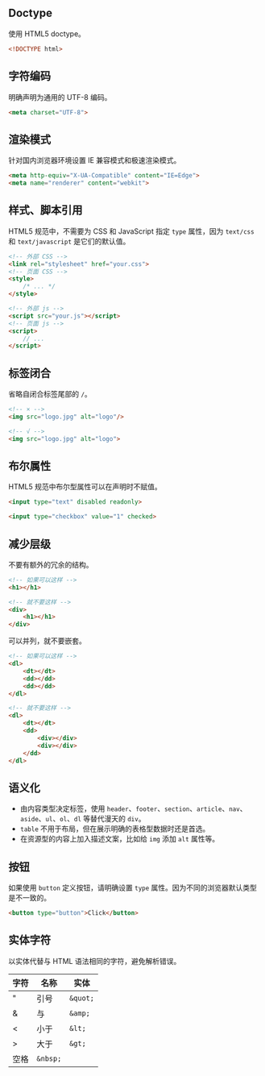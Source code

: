 ## Doctype

使用 HTML5 doctype。

```html
<!DOCTYPE html>
```

## 字符编码

明确声明为通用的 UTF-8 编码。

```html
<meta charset="UTF-8">
```

## 渲染模式

针对国内浏览器环境设置 IE 兼容模式和极速渲染模式。

```html
<meta http-equiv="X-UA-Compatible" content="IE=Edge">
<meta name="renderer" content="webkit">
```

## 样式、脚本引用

HTML5 规范中，不需要为 CSS 和 JavaScript 指定 `type` 属性，因为 `text/css` 和 `text/javascript` 是它们的默认值。

```html
<!-- 外部 CSS -->
<link rel="stylesheet" href="your.css">
<!-- 页面 CSS -->
<style>
    /* ... */
</style>

<!-- 外部 js -->
<script src="your.js"></script>
<!-- 页面 js -->
<script>
    // ...
</script>
```

## 标签闭合

省略自闭合标签尾部的 `/`。

```html
<!-- × -->
<img src="logo.jpg" alt="logo"/>

<!-- √ -->
<img src="logo.jpg" alt="logo">
```

## 布尔属性

HTML5 规范中布尔型属性可以在声明时不赋值。

```html
<input type="text" disabled readonly>

<input type="checkbox" value="1" checked>
```

## 减少层级

不要有额外的冗余的结构。

```html
<!-- 如果可以这样 -->
<h1></h1>

<!-- 就不要这样 -->
<div>
    <h1></h1>
</div>
```

可以并列，就不要嵌套。

```html
<!-- 如果可以这样 -->
<dl>
    <dt></dt>
    <dd></dd>
    <dd></dd>
</dl>

<!-- 就不要这样 -->
<dl>
    <dt></dt>
    <dd>
        <div></div>
        <div></div>
    </dd>
</dl>
```

## 语义化

* 由内容类型决定标签，使用 `header`、`footer`、`section`、`article`、`nav`、`aside`、`ul`、`ol`、`dl` 等替代漫天的 `div`。
* `table` 不用于布局，但在展示明确的表格型数据时还是首选。
* 在资源型的内容上加入描述文案，比如给 `img` 添加 `alt` 属性等。

## 按钮

如果使用 `button` 定义按钮，请明确设置 `type` 属性。因为不同的浏览器默认类型是不一致的。

```html
<button type="button">Click</button>
```

## 实体字符

以实体代替与 HTML 语法相同的字符，避免解析错误。

字符 | 名称 | 实体
---|---|---
" | 引号 | `&quot;`
& | 与 | `&amp;`
< | 小于 | `&lt;`
> | 大于 | `&gt;`
  | 空格 | `&nbsp;`